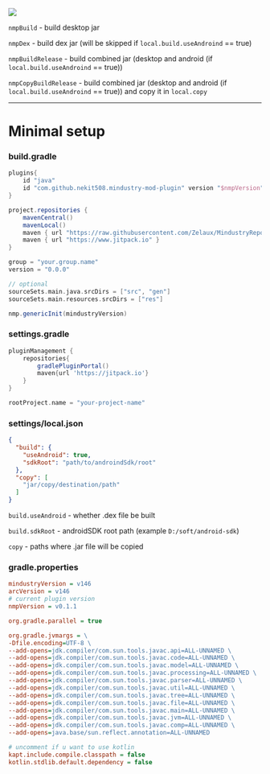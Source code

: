[![](https://jitpack.io/v/nekit508/mindustry-mod-plugin.svg)](https://jitpack.io/#nekit508/mindustry-mod-plugin)

`nmpBuild` - build desktop jar

`nmpDex` - build dex jar (will be skipped if `local.build.useAndroind` == true)

`nmpBuildRelease` - build combined jar (desktop and android (if `local.build.useAndroind` == true))

`nmpCopyBuildRelease` - build combined jar (desktop and android (if `local.build.useAndroind` == true)) and copy it in `local.copy`

---
# Minimal setup
### build.gradle
```groovy
plugins{
    id "java"
    id "com.github.nekit508.mindustry-mod-plugin" version "$nmpVersion" apply true
}

project.repositories {
    mavenCentral()
    mavenLocal()
    maven { url "https://raw.githubusercontent.com/Zelaux/MindustryRepo/master/repository" }
    maven { url "https://www.jitpack.io" }
}

group = "your.group.name"
version = "0.0.0"

// optional
sourceSets.main.java.srcDirs = ["src", "gen"]
sourceSets.main.resources.srcDirs = ["res"]

nmp.genericInit(mindustryVersion)
```

### settings.gradle
```groovy
pluginManagement {
    repositories{
        gradlePluginPortal()
        maven{url 'https://jitpack.io'}
    }
}

rootProject.name = "your-project-name"
```

### settings/local.json
```json
{
  "build": {
    "useAndroid": true,
    "sdkRoot": "path/to/androindSdk/root"
  },
  "copy": [
    "jar/copy/destination/path"
  ]
}
```
`build.useAndroid` - whether .dex file be built

`build.sdkRoot` - androidSDK root path (example `D:/soft/android-sdk`)

`copy` - paths where .jar file will be copied


### gradle.properties
```ini
mindustryVersion = v146
arcVersion = v146
# current plugin version
nmpVersion = v0.1.1

org.gradle.parallel = true

org.gradle.jvmargs = \
-Dfile.encoding=UTF-8 \
--add-opens=jdk.compiler/com.sun.tools.javac.api=ALL-UNNAMED \
--add-opens=jdk.compiler/com.sun.tools.javac.code=ALL-UNNAMED \
--add-opens=jdk.compiler/com.sun.tools.javac.model=ALL-UNNAMED \
--add-opens=jdk.compiler/com.sun.tools.javac.processing=ALL-UNNAMED \
--add-opens=jdk.compiler/com.sun.tools.javac.parser=ALL-UNNAMED \
--add-opens=jdk.compiler/com.sun.tools.javac.util=ALL-UNNAMED \
--add-opens=jdk.compiler/com.sun.tools.javac.tree=ALL-UNNAMED \
--add-opens=jdk.compiler/com.sun.tools.javac.file=ALL-UNNAMED \
--add-opens=jdk.compiler/com.sun.tools.javac.main=ALL-UNNAMED \
--add-opens=jdk.compiler/com.sun.tools.javac.jvm=ALL-UNNAMED \
--add-opens=jdk.compiler/com.sun.tools.javac.comp=ALL-UNNAMED \
--add-opens=java.base/sun.reflect.annotation=ALL-UNNAMED

# uncomment if u want to use kotlin
kapt.include.compile.classpath = false
kotlin.stdlib.default.dependency = false
```
